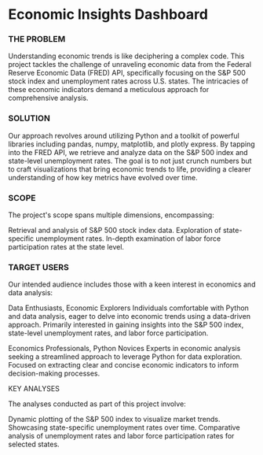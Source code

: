 # Economic Insights Dashboard

### THE PROBLEM

Understanding economic trends is like deciphering a complex code. This project tackles the challenge of unraveling economic data from the Federal Reserve Economic Data (FRED) API, specifically focusing on the S&P 500 stock index and unemployment rates across U.S. states. The intricacies of these economic indicators demand a meticulous approach for comprehensive analysis.

### SOLUTION

Our approach revolves around utilizing Python and a toolkit of powerful libraries including pandas, numpy, matplotlib, and plotly express. By tapping into the FRED API, we retrieve and analyze data on the S&P 500 index and state-level unemployment rates. The goal is to not just crunch numbers but to craft visualizations that bring economic trends to life, providing a clearer understanding of how key metrics have evolved over time.

### SCOPE

The project's scope spans multiple dimensions, encompassing:

  Retrieval and analysis of S&P 500 stock index data.
  Exploration of state-specific unemployment rates.
  In-depth examination of labor force participation rates at the state level.

### TARGET USERS

Our intended audience includes those with a keen interest in economics and data analysis:

  Data Enthusiasts, Economic Explorers
      Individuals comfortable with Python and data analysis, eager to delve into economic trends using a data-driven approach.
      Primarily interested in gaining insights into the S&P 500 index, state-level unemployment rates, and labor force participation.

  Economics Professionals, Python Novices
      Experts in economic analysis seeking a streamlined approach to leverage Python for data exploration.
      Focused on extracting clear and concise economic indicators to inform decision-making processes.

KEY ANALYSES

The analyses conducted as part of this project involve:

  Dynamic plotting of the S&P 500 index to visualize market trends.
  Showcasing state-specific unemployment rates over time.
    Comparative analysis of unemployment rates and labor force participation rates for selected states.
